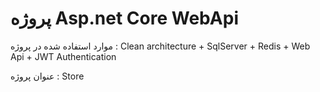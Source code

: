 <h1>پروژه  Asp.net Core WebApi</h1>
<p>موارد استفاده شده در پروژه :  Clean architecture + SqlServer + Redis + Web Api + JWT Authentication</p>
<p>عنوان پروژه : Store </p>
